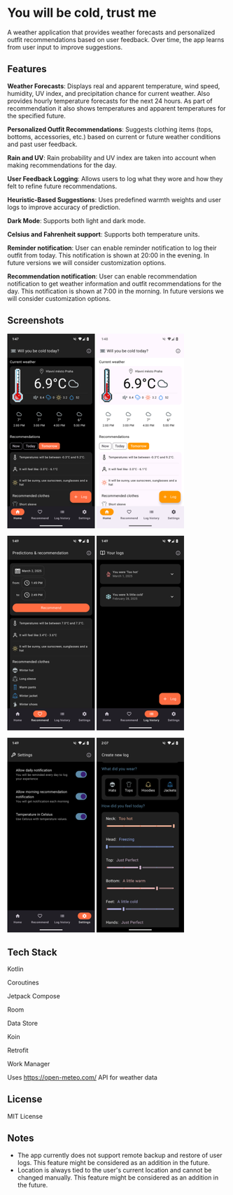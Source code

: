 # You will be cold, trust me
A weather application that provides weather forecasts and personalized outfit recommendations based on user feedback. Over time, the app learns from user input to improve suggestions.

## Features
**Weather Forecasts**: Displays real and apparent temperature, wind speed, humidity, UV index, and precipitation chance for current weather. Also provides hourly temperature forecasts for the next 24 hours. As part of recommendation it also shows temperatures and apparent temperatures for the specified future.

**Personalized Outfit Recommendations**: Suggests clothing items (tops, bottoms, accessories, etc.) based on current or future weather conditions and past user feedback.

**Rain and UV**: Rain probability and UV index are taken into account when making recommendations for the day.

**User Feedback Logging**: Allows users to log what they wore and how they felt to refine future recommendations.

**Heuristic-Based Suggestions**: Uses predefined warmth weights and user logs to improve accuracy of prediction.

**Dark Mode**: Supports both light and dark mode.

**Celsius and Fahrenheit support**: Supports both temperature units.

**Reminder notification**: User can enable reminder notification to log their outfit from today. This notification is shown at 20:00 in the evening. In future versions we will consider customization options.

**Recommendation notification**: User can enable recommendation notification to get weather information and outfit recommendations for the day. This notification is shown at 7:00 in the morning. In future versions we will consider customization options.

## Screenshots
<img src="screenshots/dark_home.png" width="200" alt="">  <img src="screenshots/light_home.png" width="200" alt="">  

<img src="screenshots/recommendations.png" width="200" alt="">  <img src="screenshots/log_history.png" width="200" alt="">

<img src="screenshots/settings.png" width="200" alt="">  <img src="screenshots/add_log.png" width="200" alt=""> 

## Tech Stack
Kotlin

Coroutines

Jetpack Compose

Room

Data Store

Koin

Retrofit

Work Manager

Uses https://open-meteo.com/ API for weather data

## License
MIT License

## Notes
- The app currently does not support remote backup and restore of user logs. This feature might be considered as an addition in the future.
- Location is always tied to the user's current location and cannot be changed manually. This feature might be considered as an addition in the future.
